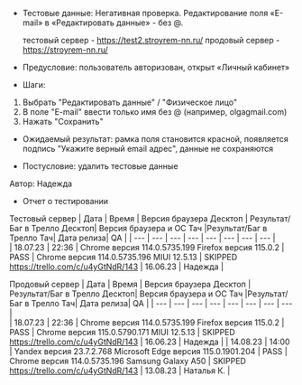* Тестовые данные: Негативная проверка. Редактирование поля «E-mail» в «Редактировать данные» - без @.

	тестовый сервер - https://test2.stroyrem-nn.ru/   продовый сервер - https://stroyrem-nn.ru/

* Предусловие: пользователь авторизован, открыт «Личный кабинет»

* Шаги:
1.	Выбрать "Редактировать данные" / "Физическое лицо"
2.	В поле "E-mail" ввести только имя без @ (например, olgagmail.com)
3.	Нажать "Сохранить"

* Ожидаемый результат: рамка поля становится красной, появляется подпись "Укажите верный email адрес", данные не сохраняются

* Постусловие: удалить тестовые данные

Автор: Надежда

* Отчет о тестировании
  
Тестовый сервер
| Дата | Время | Версия браузера Десктоп | Результат/Баг в Трелло Десктоп|  Версия браузера и ОС Тач |Результат/Баг в Трелло Тач| Дата релиза| QA  |
| --- | --- | --- | --- |  --- | --- | --- | --- |   
| 18.07.23 | 22:36 | Chrome версия 114.0.5735.199 Firefox версия 115.0.2 | PASS | Chrome версия 114.0.5735.196 MIUI 12.5.13 | SKIPPED https://trello.com/c/u4yGtNdR/143 | 16.06.23 | Надежда |  

Продовый сервер
| Дата | Время | Версия браузера Десктоп | Результат/Баг в Трелло Десктоп|  Версия браузера и ОС Тач |Результат/Баг в Трелло Тач| Дата релиза| QA |
| --- | --- | --- | --- |  --- | --- | --- | --- |   
| 18.07.23 | 22:36 | Chrome версия 114.0.5735.199 Firefox версия 115.0.2 | PASS | Chrome версия 115.0.5790.171 MIUI 12.5.13 | SKIPPED https://trello.com/c/u4yGtNdR/143 | 16.06.23 | Надежда |
| 14.08.23 | 14:00 | Yandex версия 23.7.2.768  Microsoft Edge версия 115.0.1901.204 | PASS | Chrome версия 114.0.5735.196 Samsung Galaxy A50 | SKIPPED https://trello.com/c/u4yGtNdR/143 | 13.08.23 | Наталья К. |   
